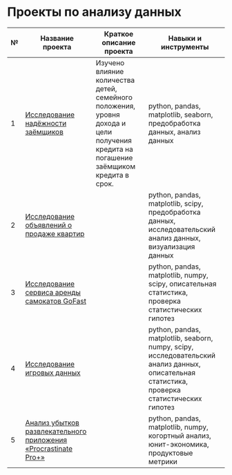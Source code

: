 # Проекты по анализу данных

| № |      Название проекта       |   Краткое описание проекта  |    Навыки и инструменты     |
|---|-----------------------------|-----------------------------|-----------------------------|
| 1 | [Исследование надёжности заёмщиков](https://github.com/Diana-Protsiv/portfolio/tree/master/Исследование%20надёжности%20заёмщиков) | Изучено влияние количества детей, семейного положения, уровня дохода и цели получения кредита на погашение заёмщиком кредита в срок. | python, pandas, matplotlib, seaborn, предобработка данных, анализ данных |
| 2 | [Исследование объявлений о продаже квартир](https://github.com/Diana-Protsiv/portfolio/tree/master/Исследование%20объявлений%20о%20продаже%20квартир) |  | python, pandas, matplotlib, scipy, предобработка данных, исследовательский анализ данных, визуализация данных |
| 3 | [Исследование сервиса аренды самокатов GoFast](https://github.com/Diana-Protsiv/portfolio/tree/master/Исследование%20сервиса%20аренды%20самокатов%20GoFast) |  | python, pandas, matplotlib, numpy, scipy, описательная статистика, проверка статистических гипотез |
| 4 | [Исследование игровых данных](https://github.com/Diana-Protsiv/portfolio/tree/master/Исследование%20игровых%20данных) |  | python, pandas, matplotlib, seaborn, numpy, scipy, исследовательский анализ данных, описательная статистика, проверка статистических гипотез |
| 5 | [Анализ убытков развлекательного приложения «Procrastinate Pro+»](https://github.com/Diana-Protsiv/portfolio/tree/master/Исследование%20игровых%20данных) |  | python, pandas, matplotlib, numpy, когортный анализ, юнит-экономика, продуктовые метрики |

